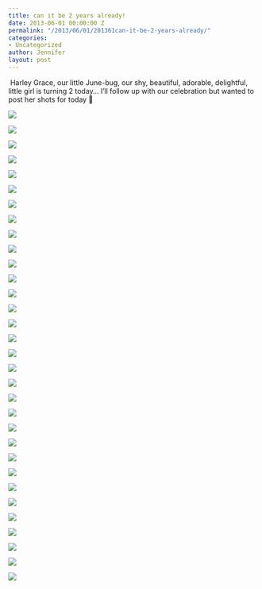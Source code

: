 ```yaml
---
title: can it be 2 years already!
date: 2013-06-01 00:00:00 Z
permalink: "/2013/06/01/201361can-it-be-2-years-already/"
categories:
- Uncategorized
author: Jennifer
layout: post
---
```


&nbsp;Harley Grace, our little June-bug, our shy, beautiful, adorable, delightful, little girl is turning 2 today&#8230; I&#8217;ll follow up with our celebration but wanted to post her shots for today 🙂

<div class="image-gallery-wrapper">
  <p>
    <img src="http://static1.squarespace.com/static/50db6bb3e4b015296cd43789/50dfa5b1e4b0dc6320e0b5ea/50e26a3ae4b015296ce5eaa6/1363551202986/2011-12-24+20.22.57.jpg.57.jpg?format=original" />
  </p>

  <p>
    <img src="http://static1.squarespace.com/static/50db6bb3e4b015296cd43789/50dfa5b1e4b0dc6320e0b5ea/50e31d8ee4b0a05702b41092/1363551189604/2011-06-01+09.18.49.jpg.49.jpg?format=original" />
  </p>

  <p>
    <img src="http://static1.squarespace.com/static/50db6bb3e4b015296cd43789/50dfa5b1e4b0dc6320e0b5ea/50e31d97e4b0c2f4976ebbf6/1430547586935/2011-06-01+09.42.45.jpg.45.jpg?format=original" />
  </p>

  <p>
    <img src="http://static1.squarespace.com/static/50db6bb3e4b015296cd43789/50dfa5b1e4b0dc6320e0b5ea/50e2727de4b0395512a2d391/1363551157079/2012-08-11+13.47.52.jpg.52.jpg?format=original" />
  </p>

  <p>
    <img src="http://static1.squarespace.com/static/50db6bb3e4b015296cd43789/50dfa5b1e4b0dc6320e0b5ea/50e26d2ae4b0395512a2cb02/1363551111632/2012-03-11+15.45.27.jpg.27.jpg?format=original" />
  </p>

  <p>
    <img src="http://static1.squarespace.com/static/50db6bb3e4b015296cd43789/50dfa5b1e4b0dc6320e0b5ea/50e26863e4b0a05702b3179e/1363551099991/2011-10-29+20.30.49.jpg.49.jpg?format=original" />
  </p>

  <p>
    <img src="http://static1.squarespace.com/static/50db6bb3e4b015296cd43789/50dfa5b1e4b0dc6320e0b5ea/50e26866e4b015296ce5e7f6/1363551191879/2011-10-30+16.42.15.jpg.15.jpg?format=original" />
  </p>

  <p>
    <img src="http://static1.squarespace.com/static/50db6bb3e4b015296cd43789/50dfa5b1e4b0dc6320e0b5ea/50e269ede4b0c2f4976dbc1c/1363551118557/2011-11-17+10.28.29.jpg.29.jpg?format=original" />
  </p>

  <p>
    <img src="http://static1.squarespace.com/static/50db6bb3e4b015296cd43789/50dfa5b1e4b0dc6320e0b5ea/50e26a5fe4b0c2f4976dbc6d/1363551161674/2012-01-07+12.54.43.jpg.43.jpg?format=original" />
  </p>

  <p>
    <img src="http://static1.squarespace.com/static/50db6bb3e4b015296cd43789/50dfa5b1e4b0dc6320e0b5ea/50e270d1e4b0395512a2d18c/1363551113310/2012-06-01+19.02.28.jpg.28.jpg?format=original" />
  </p>

  <p>
    <img src="http://static1.squarespace.com/static/50db6bb3e4b015296cd43789/50dfa5b1e4b0dc6320e0b5ea/50e270eee4b0a05702b32857/1363551169870/2012-06-24+13.38.04.jpg.04.jpg?format=original" />
  </p>

  <p>
    <img src="http://static1.squarespace.com/static/50db6bb3e4b015296cd43789/50dfa5b1e4b0dc6320e0b5ea/50e270f6e4b0c2f4976dc943/1363551130069/2012-06-24+13.38.05.jpg.05.jpg?format=original" />
  </p>

  <p>
    <img src="http://static1.squarespace.com/static/50db6bb3e4b015296cd43789/50dfa5b1e4b0dc6320e0b5ea/50e270ffe4b015296ce5f5f1/1430547654306/2012-07-04+13.01.13.jpg.13.jpg?format=original" />
  </p>

  <p>
    <img src="http://static1.squarespace.com/static/50db6bb3e4b015296cd43789/50dfa5b1e4b0dc6320e0b5ea/50e27261e4b0a05702b32b92/1363551176955/2012-08-11+13.47.50.jpg.50.jpg?format=original" />
  </p>

  <p>
    <img src="http://static1.squarespace.com/static/50db6bb3e4b015296cd43789/50dfa5b1e4b0dc6320e0b5ea/50e272a8e4b0395512a2d3aa/1363551155615/2012-08-13+11.11.26.jpg.26.jpg?format=original" />
  </p>

  <p>
    <img src="http://static1.squarespace.com/static/50db6bb3e4b015296cd43789/50dfa5b1e4b0dc6320e0b5ea/50e272b4e4b0c2f4976dcaf0/1363551118142/2012-08-13+11.11.39.jpg.39.jpg?format=original" />
  </p>

  <p>
    <img src="http://static1.squarespace.com/static/50db6bb3e4b015296cd43789/50dfa5b1e4b0dc6320e0b5ea/50e27326e4b0c2f4976dcb78/1363551190515/2012-08-16+17.22.16.jpg.16.jpg?format=original" />
  </p>

  <p>
    <img src="http://static1.squarespace.com/static/50db6bb3e4b015296cd43789/50dfa5b1e4b0dc6320e0b5ea/50e2735ce4b0a05702b32ca3/1363551171372/2012-08-16+17.45.36.jpg.36.jpg?format=original" />
  </p>

  <p>
    <img src="http://static1.squarespace.com/static/50db6bb3e4b015296cd43789/50dfa5b1e4b0dc6320e0b5ea/50e273e5e4b015296ce5fa8c/1363551162085/2012-08-26+19.16.20.jpg.20.jpg?format=original" />
  </p>

  <p>
    <img src="http://static1.squarespace.com/static/50db6bb3e4b015296cd43789/50dfa5b1e4b0dc6320e0b5ea/50e273f6e4b0a05702b32d58/1363551129575/2012-08-29+17.43.21.jpg.21.jpg?format=original" />
  </p>

  <p>
    <img src="http://static1.squarespace.com/static/50db6bb3e4b015296cd43789/50dfa5b1e4b0dc6320e0b5ea/50e27443e4b0395512a2d53a/1363551131494/2012-09-05+08.20.32.jpg.32.jpg?format=original" />
  </p>

  <p>
    <img src="http://static1.squarespace.com/static/50db6bb3e4b015296cd43789/50dfa5b1e4b0dc6320e0b5ea/50e27471e4b015296ce5fb5d/1363551152357/2012-09-16+17.17.59.jpg.59.jpg?format=original" />
  </p>

  <p>
    <img src="http://static1.squarespace.com/static/50db6bb3e4b015296cd43789/50dfa5b1e4b0dc6320e0b5ea/50e274dde4b0a05702b32e09/1363551120718/2012-09-27+18.16.56.jpg.56.jpg?format=original" />
  </p>

  <p>
    <img src="http://static1.squarespace.com/static/50db6bb3e4b015296cd43789/50dfa5b1e4b0dc6320e0b5ea/50e275f9e4b0a05702b32f3b/1363551131280/2012-10-03+17.48.35.jpg.35.jpg?format=original" />
  </p>

  <p>
    <img src="http://static1.squarespace.com/static/50db6bb3e4b015296cd43789/50dfa5b1e4b0dc6320e0b5ea/50e27648e4b015296ce5fe7c/1363551194548/2012-10-19+16.45.36.jpg.36.jpg?format=original" />
  </p>

  <p>
    <img src="http://static1.squarespace.com/static/50db6bb3e4b015296cd43789/50dfa5b1e4b0dc6320e0b5ea/50e250c1e4b0a05702b2e2cb/1363551146381/2011-06-01+09.17.24.jpg.24.jpg?format=original" />
  </p>

  <p>
    <img src="http://static1.squarespace.com/static/50db6bb3e4b015296cd43789/50dfa5b1e4b0dc6320e0b5ea/50e31dabe4b0c2f4976ebc2d/1363551095052/2011-06-02+14.03.55.jpg.55.jpg?format=original" />
  </p>

  <p>
    <img src="http://static1.squarespace.com/static/50db6bb3e4b015296cd43789/50dfa5b1e4b0dc6320e0b5ea/51460c50e4b04055d307cae9/1363551214126/2013-03-14+16.11.51.jpg.51.jpg?format=original" />
  </p>

  <p>
    <img src="http://static1.squarespace.com/static/50db6bb3e4b015296cd43789/50dfa5b1e4b0dc6320e0b5ea/51460c74e4b0b46e7e42179d/1363551144157/2013-03-14+16.11.57.jpg.57.jpg?format=original" />
  </p>

  <p>
    <img src="http://static1.squarespace.com/static/50db6bb3e4b015296cd43789/50dfa5b1e4b0dc6320e0b5ea/51460cb6e4b04055d307cbce/1363551120481/2013-03-14+12.43.20.jpg.20.jpg?format=original" />
  </p>

  <p>
    <img src="http://static1.squarespace.com/static/50db6bb3e4b015296cd43789/50dfa5b1e4b0dc6320e0b5ea/51460d03e4b00ba8e4be032f/1363551206222/2013-03-14+12.33.40.jpg.40.jpg?format=original" />
  </p>

  <p>
    <img src="http://static1.squarespace.com/static/50db6bb3e4b015296cd43789/50dfa5b1e4b0dc6320e0b5ea/51a90bcee4b0687273e301f0/1370033115655/2013-05-28+16.15.50.jpg.50.jpg?format=original" />
  </p>
</div>
